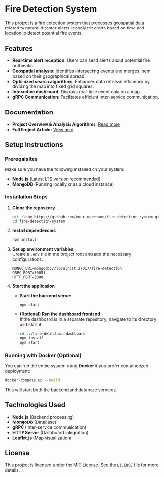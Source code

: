 # Fire Detection System

This project is a fire detection system that processes geospatial data related to natural disaster alerts. It analyzes alerts based on time and location to detect potential fire events.

## Features  
- **Real-time alert reception**: Users can send alerts about potential fire outbreaks.  
- **Geospatial analysis**: Identifies intersecting events and merges them based on their geographical spread.  
- **Optimized search algorithms**: Enhances data retrieval efficiency by dividing the map into fixed grid squares.  
- **Interactive dashboard**: Displays real-time event data on a map.  
- **gRPC Communication**: Facilitates efficient inter-service communication.  

## Documentation
- **Project Overview & Analysis Algorithms:** [Read more](https://drive.google.com/file/d/1bB6PcCuE2MU4pmsHRq8LCePFIf99m8wk/view?usp=sharing)
- **Full Project Article:** [View here](https://alialsuleman.github.io/disaster%20analysis.html)

## Setup Instructions

### Prerequisites  
Make sure you have the following installed on your system:  
- **Node.js** (Latest LTS version recommended)  
- **MongoDB** (Running locally or as a cloud instance)  

### Installation Steps  
1. **Clone the repository**  
   ```bash
   git clone https://github.com/your-username/fire-detection-system.git
   cd fire-detection-system
   ```

2. **Install dependencies**  
   ```bash
   npm install
   ```

3. **Set up environment variables**  
   Create a `.env` file in the project root and add the necessary configurations:  
   ```env
   MONGO_URI=mongodb://localhost:27017/fire-detection
   GRPC_PORT=50051
   HTTP_PORT=3000
   ```

4. **Start the application**  

   - **Start the backend server**  
     ```bash
     npm start
     ```

   - **(Optional) Run the dashboard frontend**  
     If the dashboard is in a separate repository, navigate to its directory and start it:  
     ```bash
     cd ../fire-detection-dashboard
     npm install
     npm start
     ```

### Running with Docker (Optional)  
You can run the entire system using **Docker** if you prefer containerized deployment:  
```bash
docker-compose up --build
```

This will start both the backend and database services.

## Technologies Used
- **Node.js** (Backend processing)
- **MongoDB** (Database)
- **gRPC** (Inter-service communication)
- **HTTP Server** (Dashboard integration)
- **Leaflet.js** (Map visualization)

## License
This project is licensed under the MIT License. See the `LICENSE` file for more details.
